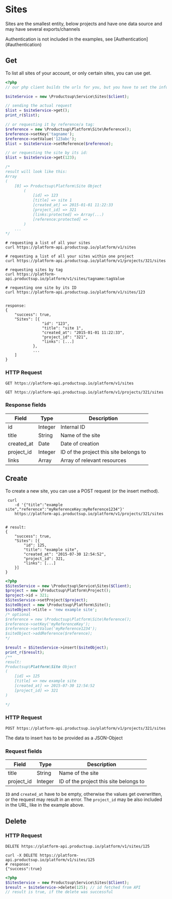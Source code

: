 # Sites

Sites are the smallest entity, below projects and have one data source and may have several exports/channels
<aside class="info">Authentication is not included in the examples, see [Authentication](#authentication)</aside>


## Get
To list all sites of your account, or only certain sites, you can use get.

```php
<?php
// our php client builds the urls for you, but you have to set the infos to the classes:

$siteService = new \Productsup\Service\Sites($client);

// sending the actual request
$list = $siteService->get();
print_r($list);

// or requesting it by reference/a tag:
$reference = new \Productsup\Platform\Site\Reference();
$reference->setKey('tagname');
$reference->setValue('123abc');
$list = $siteService->setReference($reference);

// or requesting the site by its id:
$list = $siteService->get(123);

/*
result will look like this:
Array
(
    [0] => Productsup\Platform\Site Object
        (
            [id] => 123
            [title] => site 1
            [created_at] => 2015-01-01 11:22:33
            [project_id] => 321
            [links:protected] => Array(...)
            [reference:protected] =>
        )
    ...
*/
```

```shell
# requesting a list of all your sites
curl https://platform-api.productsup.io/platform/v1/sites

# requesting a list of all your sites within one project
curl https://platform-api.productsup.io/platform/v1/projects/321/sites

# requesting sites by tag
curl https://platform-api.productsup.io/platform/v1/sites/tagname:tagValue

# requesting one site by its ID
curl https://platform-api.productsup.io/platform/v1/sites/123


```

```shell
response:
{
    "success": true,
    "Sites": [{
                "id": "123",
                "title": "site 1",
                "created_at": "2015-01-01 11:22:33",
                "project_id": "321",
                "links": [...]
            },
            ...
    ]
}
```
### HTTP Request

`GET https://platform-api.productsup.io/platform/v1/sites`

`GET https://platform-api.productsup.io/platform/v1/projects/321/sites`

### Response fields
Field | Type | Description
------ | -------- | --------------
id | Integer | Internal ID
title | String | Name of the site
created_at | Date | Date of creation
project_id | Integer | ID of the project this site belongs to
links | Array | Array of relevant resources


## Create
To create a new site, you can use a POST request (or the insert method).

```shell
 curl
    -d '{"title":"example site","reference":"myReferenceKey:myReference1234"}'
    https://platform-api.productsup.io/platform/v1/projects/321/sites


# result:
{
    "success": true,
    "Sites": [{
        "id": 125,
        "title": "example site",
        "created_at": "2015-07-30 12:54:52",
        "project_id": 321,
        "links": [...]
    }]
}
```

```php
<?php
$SitesService = new \Productsup\Service\Sites($Client);
$project = new \Productsup\Platform\Project();
$project->id = 321;
$SitesService->setProject($project);
$siteObject = new \Productsup\Platform\Site();
$siteObject->title = 'new example site';
/* optional
$reference = new \Productsup\Platform\Site\Reference();
$reference->setKey('myReferenceKey');
$reference->setValue('myReference1234');
$siteObject->addReference($reference);
*/

$result = $SitesService->insert($siteObject);
print_r($result);
/**
result:
Productsup\Platform\Site Object
(
    [id] => 125
    [title] => new example site
    [created_at] => 2015-07-30 12:54:52
    [project_id] => 321
)

*/
```

### HTTP Request

`POST https://platform-api.productsup.io/platform/v1/projects/321/sites`

The data to insert has to be provided as a JSON-Object
### Request fields
Field | Type | Description
------ | -------- | --------------
title | String | Name of the site
project_id | Integer | ID of the project this site belongs to

`ID` and `created_at` have to be empty, otherwise the values get overwritten, or the request may result in an error.
The `project_id` may be also included in the URL, like in the example above.

## Delete
### HTTP Request

`DELETE https://platform-api.productsup.io/platform/v1/sites/125`

```shell
curl -X DELETE https://platform-api.productsup.io/platform/v1/sites/125
# response:
{"success":true}
```

```php
<?php
$SitesService = new Productsup\Service\Sites($Client);
$result = $siteService->delete(125); // id fetched from API
// result is true, if the delete was successful
```
